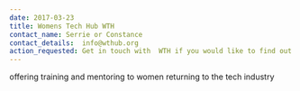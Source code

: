 ```yaml
---
date: 2017-03-23
title: Womens Tech Hub WTH
contact_name: Serrie or Constance
contact_details:  info@wthub.org
action_requested: Get in touch with  WTH if you would like to find out more.
---
```

offering training and mentoring to women returning to the tech industry 
